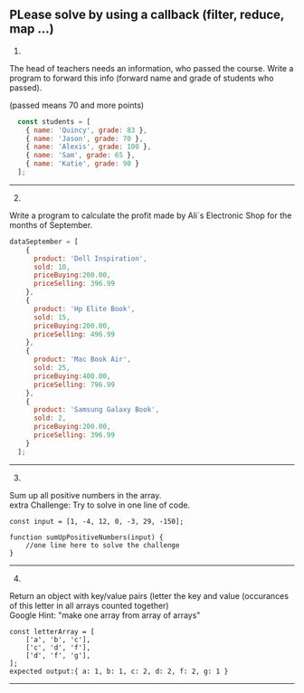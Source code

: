 ## PLease solve by using a callback (filter, reduce, map ...)

1. 
The head of teachers needs an information, who passed the course. Write a program to forward this info (forward name and grade of students who passed). 

(passed means 70 and more points)

```javascript
  const students = [
    { name: 'Quincy', grade: 83 },
    { name: 'Jason', grade: 70 },
    { name: 'Alexis', grade: 100 },
    { name: 'Sam', grade: 65 },
    { name: 'Katie', grade: 90 }
  ];
```
---

2. 

Write a program to calculate the profit made by Ali`s Electronic Shop for the months of September.

```javascript
dataSeptember = [
    {
      product: 'Dell Inspiration',
      sold: 10,
      priceBuying:200.00,
      priceSelling: 396.99
    },
    {
      product: 'Hp Elite Book',
      sold: 15,
      priceBuying:200.00,
      priceSelling: 496.99
    },
    {
      product: 'Mac Book Air',
      sold: 25,
      priceBuying:400.00,
      priceSelling: 796.99
    },
    {
      product: 'Samsung Galaxy Book',
      sold: 2,
      priceBuying:200.00,
      priceSelling: 396.99
    }
  ];
```
---
3.

Sum up all positive numbers in the array.\
extra Challenge: 
Try to solve in one line of code.
```
const input = [1, -4, 12, 0, -3, 29, -150];

function sumUpPositiveNumbers(input) {
    //one line here to solve the challenge
}
```
---
4.

Return an object with key/value pairs (letter the key and value (occurances of this letter in all arrays counted together)\
Google Hint: "make one array from array of arrays"
```
const letterArray = [
    ['a', 'b', 'c'],
    ['c', 'd', 'f'],
    ['d', 'f', 'g'],
];
expected output:{ a: 1, b: 1, c: 2, d: 2, f: 2, g: 1 }
```
---
